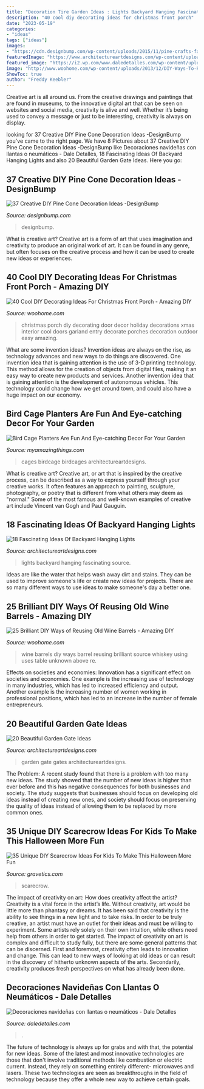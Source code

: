 ```yaml
---
title: "Decoration Tire Garden Ideas : Lights Backyard Hanging Fascinating Source"
description: "40 cool diy decorating ideas for christmas front porch"
date: "2023-05-19"
categories:
- "ideas"
tags: ["ideas"]
images:
- "https://cdn.designbump.com/wp-content/uploads/2015/11/pine-crafts-fall-decor12.jpg"
featuredImage: "https://www.architectureartdesigns.com/wp-content/uploads/2013/03/Gates-ArchitectureArtDesigns-6.jpg"
featured_image: "https://i2.wp.com/www.daledetalles.com/wp-content/uploads/2016/12/navidad-con-llantas5.jpg"
image: "http://www.woohome.com/wp-content/uploads/2013/12/DIY-Ways-To-Re-Use-Wine-Barrels-17-2.jpg"
ShowToc: true
author: "Freddy Keebler"
---
```



Creative art is all around us. From the creative drawings and paintings that are found in museums, to the innovative digital art that can be seen on websites and social media, creativity is alive and well. Whether it’s being used to convey a message or just to be interesting, creativity is always on display.

	

		
looking for 37 Creative DIY Pine Cone Decoration Ideas -DesignBump you've came to the right page. We have 8 Pictures about 37 Creative DIY Pine Cone Decoration Ideas -DesignBump like Decoraciones navideñas con llantas o neumáticos - Dale Detalles, 18 Fascinating Ideas Of Backyard Hanging Lights and also 20 Beautiful Garden Gate Ideas. Here you go:
		
    
## 37 Creative DIY Pine Cone Decoration Ideas -DesignBump

<img loading=lazy src="https://cdn.designbump.com/wp-content/uploads/2015/11/pine-crafts-fall-decor12.jpg" onerror="this.onerror=null;this.src='https://tse3.mm.bing.net/th?id=OIP.TeA1svPw_TUPUaxwgUgryAHaKx&amp;pid=15.1';" alt="37 Creative DIY Pine Cone Decoration Ideas -DesignBump">

_Source: designbump.com_

>designbump. 

	

What is creative art?
Creative art is a form of art that uses imagination and creativity to produce an original work of art. It can be found in any genre, but often focuses on the creative process and how it can be used to create new ideas or experiences.

    
## 40 Cool DIY Decorating Ideas For Christmas Front Porch - Amazing DIY

<img loading=lazy src="http://www.woohome.com/wp-content/uploads/2013/12/DIY-Christmas-Porch-Ideas-37.jpg" onerror="this.onerror=null;this.src='https://tse4.mm.bing.net/th?id=OIP.zd-UdMlgHc0A_vxf3kCHeAHaJ7&amp;pid=15.1';" alt="40 Cool DIY Decorating Ideas For Christmas Front Porch - Amazing DIY">

_Source: woohome.com_

>christmas porch diy decorating door decor holiday decorations xmas interior cool doors garland entry decorate porches decoration outdoor easy amazing. 

	

What are some invention ideas?
Invention ideas are always on the rise, as technology advances and new ways to do things are discovered. One invention idea that is gaining attention is the use of 3-D printing technology. This method allows for the creation of objects from digital files, making it an easy way to create new products and services. Another invention idea that is gaining attention is the development of autonomous vehicles. This technology could change how we get around town, and could also have a huge impact on our economy.

    
## Bird Cage Planters Are Fun And Eye-catching Decor For Your Garden

<img loading=lazy src="https://myamazingthings.com/wp-content/uploads/2017/06/bird-cage-garden-ideas-6.jpg" onerror="this.onerror=null;this.src='https://tse4.mm.bing.net/th?id=OIP.HtEq6qT3l4v05G_RdYctogHaLG&amp;pid=15.1';" alt="Bird Cage Planters Are Fun And Eye-catching Decor For Your Garden">

_Source: myamazingthings.com_

>cages birdcage birdcages architectureartdesigns. 

	

What is creative art?
Creative art, or art that is inspired by the creative process, can be described as a way to express yourself through your creative works. It often features an approach to painting, sculpture, photography, or poetry that is different from what others may deem as "normal." Some of the most famous and well-known examples of creative art include Vincent van Gogh and Paul Gauguin.

    
## 18 Fascinating Ideas Of Backyard Hanging Lights

<img loading=lazy src="https://www.architectureartdesigns.com/wp-content/uploads/2016/06/1-64.jpg" onerror="this.onerror=null;this.src='https://tse2.mm.bing.net/th?id=OIP.AHNEKYRGVeYygqjp766EagAAAA&amp;pid=15.1';" alt="18 Fascinating Ideas Of Backyard Hanging Lights">

_Source: architectureartdesigns.com_

>lights backyard hanging fascinating source. 

	

Ideas are like the water that helps wash away dirt and stains. They can be used to improve someone's life or create new ideas for projects. There are so many different ways to use ideas to make someone's day a better one.

    
## 25 Brilliant DIY Ways Of Reusing Old Wine Barrels - Amazing DIY

<img loading=lazy src="http://www.woohome.com/wp-content/uploads/2013/12/DIY-Ways-To-Re-Use-Wine-Barrels-17-2.jpg" onerror="this.onerror=null;this.src='https://tse2.mm.bing.net/th?id=OIP.6XwPg63DxlD0lkRxx5iwwwHaJ4&amp;pid=15.1';" alt="25 Brilliant DIY Ways of Reusing Old Wine Barrels - Amazing DIY">

_Source: woohome.com_

>wine barrels diy ways barrel reusing brilliant source whiskey using uses table unknown above re. 

	

Effects on societies and economies:
Innovation has a significant effect on societies and economies. One example is the increasing use of technology in many industries, which has led to increased efficiency and output. Another example is the increasing number of women working in professional positions, which has led to an increase in the number of female entrepreneurs.

    
## 20 Beautiful Garden Gate Ideas

<img loading=lazy src="https://www.architectureartdesigns.com/wp-content/uploads/2013/03/Gates-ArchitectureArtDesigns-6.jpg" onerror="this.onerror=null;this.src='https://tse3.mm.bing.net/th?id=OIP.SGeevEAtPGw3-zs_8P6foQAAAA&amp;pid=15.1';" alt="20 Beautiful Garden Gate Ideas">

_Source: architectureartdesigns.com_

>garden gate gates architectureartdesigns. 

	

The Problem:
A recent study found that there is a problem with too many new ideas. The study showed that the number of new ideas is higher than ever before and this has negative consequences for both businesses and society. The study suggests that businesses should focus on developing old ideas instead of creating new ones, and society should focus on preserving the quality of ideas instead of allowing them to be replaced by more common ones.

    
## 35 Unique DIY Scarecrow Ideas For Kids To Make This Halloween More Fun

<img loading=lazy src="https://www.gravetics.com/wp-content/uploads/2017/07/scarecrow-friends.jpg" onerror="this.onerror=null;this.src='https://tse2.mm.bing.net/th?id=OIP.oz8B3hzw0bb9uOQXpLiKpQHaLD&amp;pid=15.1';" alt="35 Unique DIY Scarecrow Ideas For Kids To Make This Halloween More Fun">

_Source: gravetics.com_

>scarecrow. 

	

The impact of creativity on art: How does creativity affect the artist?
Creativity is a vital force in the artist’s life. Without creativity, art would be little more than phantasy or dreams. It has been said that creativity is the ability to see things in a new light and to take risks. In order to be truly creative, an artist must have an outlet for their ideas and must be willing to experiment. Some artists rely solely on their own intuition, while others need help from others in order to get started. The impact of creativity on art is complex and difficult to study fully, but there are some general patterns that can be discerned. First and foremost, creativity often leads to innovation and change. This can lead to new ways of looking at old ideas or can result in the discovery of hitherto unknown aspects of the arts. Secondarily, creativity produces fresh perspectives on what has already been done.

    
## Decoraciones Navideñas Con Llantas O Neumáticos - Dale Detalles

<img loading=lazy src="https://i2.wp.com/www.daledetalles.com/wp-content/uploads/2016/12/navidad-con-llantas5.jpg" onerror="this.onerror=null;this.src='https://tse3.mm.bing.net/th?id=OIP.36XJ7RiFPc7I4AjMCOjx3QHaJ4&amp;pid=15.1';" alt="Decoraciones navideñas con llantas o neumáticos - Dale Detalles">

_Source: daledetalles.com_

>. 

	

The future of technology is always up for grabs and with that, the potential for new ideas. Some of the latest and most innovative technologies are those that don't involve traditional methods like combustion or electric current. Instead, they rely on something entirely different- microwaves and lasers. These two technologies are seen as breakthroughs in the field of technology because they offer a whole new way to achieve certain goals.

